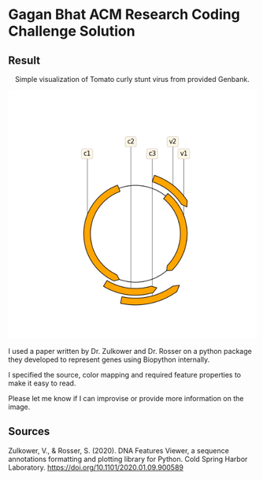 # Gagan Bhat ACM Research Coding Challenge Solution

## Result
<div align="center">
Simple visualization of Tomato curly stunt virus from provided Genbank. 
</div>

![](ACM_Circular_Genome_Representation.png)



I used a paper written by Dr. Zulkower and Dr. Rosser on a python package they developed to represent genes using Biopython internally. 

I specified the source, color mapping and required feature properties to make it easy to read. 

Please let me know if I can improvise or provide more information on the image. 


## Sources

Zulkower, V., & Rosser, S. (2020). DNA Features Viewer, a sequence annotations formatting and plotting library for Python. Cold Spring Harbor Laboratory. https://doi.org/10.1101/2020.01.09.900589

